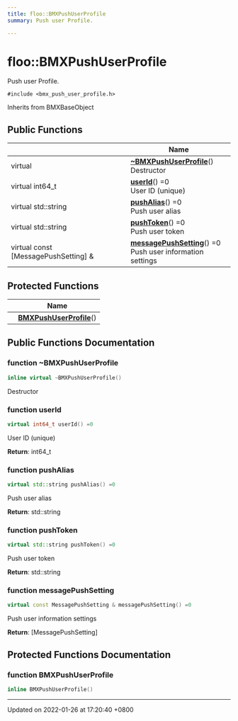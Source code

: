 ```yaml
---
title: floo::BMXPushUserProfile
summary: Push user Profile. 

---
```


# floo::BMXPushUserProfile



Push user Profile. 


`#include <bmx_push_user_profile.h>`

Inherits from BMXBaseObject

## Public Functions

|                | Name           |
| -------------- | -------------- |
| virtual | **[~BMXPushUserProfile](classfloo_1_1_b_m_x_push_user_profile.md#function-~bmxpushuserprofile)**()<br>Destructor  |
| virtual int64_t | **[userId](classfloo_1_1_b_m_x_push_user_profile.md#function-userid)**() =0<br>User ID (unique)  |
| virtual std::string | **[pushAlias](classfloo_1_1_b_m_x_push_user_profile.md#function-pushalias)**() =0<br>Push user alias  |
| virtual std::string | **[pushToken](classfloo_1_1_b_m_x_push_user_profile.md#function-pushtoken)**() =0<br>Push user token  |
| virtual const [MessagePushSetting] & | **[messagePushSetting](classfloo_1_1_b_m_x_push_user_profile.md#function-messagepushsetting)**() =0<br>Push user information settings  |

## Protected Functions

|                | Name           |
| -------------- | -------------- |
| | **[BMXPushUserProfile](classfloo_1_1_b_m_x_push_user_profile.md#function-bmxpushuserprofile)**() |

## Public Functions Documentation

### function ~BMXPushUserProfile

```cpp
inline virtual ~BMXPushUserProfile()
```

Destructor 

### function userId

```cpp
virtual int64_t userId() =0
```

User ID (unique) 

**Return**: int64_t 

### function pushAlias

```cpp
virtual std::string pushAlias() =0
```

Push user alias 

**Return**: std::string 

### function pushToken

```cpp
virtual std::string pushToken() =0
```

Push user token 

**Return**: std::string 

### function messagePushSetting

```cpp
virtual const MessagePushSetting & messagePushSetting() =0
```

Push user information settings 

**Return**: [MessagePushSetting]

## Protected Functions Documentation

### function BMXPushUserProfile

```cpp
inline BMXPushUserProfile()
```


-------------------------------

Updated on 2022-01-26 at 17:20:40 +0800